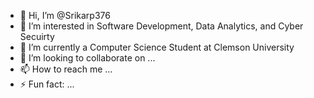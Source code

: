 - 👋 Hi, I’m @Srikarp376
- 👀 I’m interested in Software Development, Data Analytics, and Cyber Secuirty 
- 🌱 I’m currently a Computer Science Student at Clemson University 
- 💞️ I’m looking to collaborate on ...
- 📫 How to reach me ...
- ⚡ Fun fact: ...

<!---
Srikarp376/Srikarp376 is a ✨ special ✨ repository because its `README.md` (this file) appears on your GitHub profile.
You can click the Preview link to take a look at your changes.
--->
